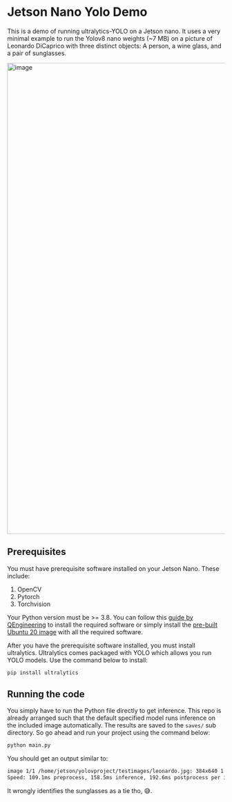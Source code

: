 # Jetson Nano Yolo Demo

This is a demo of running ultralytics-YOLO on a Jetson nano. It uses a very minimal example to run the Yolov8 nano weights (~7 MB) on a picture of Leonardo DiCaprico with three distinct objects: A person, a wine glass, and a pair of sunglasses.

<img width="1092" alt="image" src="https://gist.github.com/user-attachments/assets/dfd10026-4912-4077-aa91-86d9157ab6c8">

## Prerequisites

You must have prerequisite software installed on your Jetson Nano. These include:

1. OpenCV
2. Pytorch
3. Torchvision

Your Python version must be >= 3.8. You can follow this [guide by QEngineering](https://qengineering.eu/install-ubuntu-20.04-on-jetson-nano.html) to install the required software or simply install the [pre-built Ubuntu 20 image](https://github.com/Qengineering/Jetson-Nano-Ubuntu-20-image) with all the required software. 

After you have the prerequisite software installed, you must install ultralytics. Ultralytics comes packaged with YOLO which allows you run YOLO models. Use the command below to install:

```sh
pip install ultralytics
```

## Running the code

You simply have to run the Python file directly to get inference. This repo is already arranged such that the default specified model runs inference on the included image automatically. The results are saved to the `saves/` sub directory. So go ahead and run your project using the command below:

```sh
python main.py
```

You should get an output similar to:

```sh
image 1/1 /home/jetson/yolovproject/testimages/leonardo.jpg: 384x640 1 person, 1 tie, 1 wine glass, 158.5ms
Speed: 109.1ms preprocess, 158.5ms inference, 192.6ms postprocess per image at shape (1, 3, 384, 640)
```

It wrongly identifies the sunglasses as a tie tho, 😅.